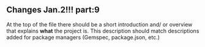 ## Changes Jan.2!!! part:9

At the top of the file there should be a short introduction and/ or overview that explains **what** the project is. This description should match descriptions added for package managers (Gemspec, package.json, etc.)
